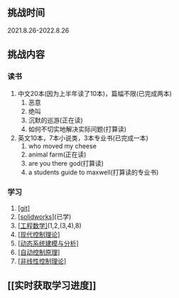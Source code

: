 ## 挑战时间
2021.8.26-2022.8.26
## 挑战内容
### 读书
1. 中文20本(因为上半年读了10本)，篇幅不限(已完成两本)
	1. 恶意
	2. 绝叫
	3. 沉默的巡游(正在读)
	4. 如何不切实地解决实际问题(打算读)
2. 英文10本，7本小说类，3本专业书(已完成一本)
	1. who moved my cheese
	2. animal farm(正在读)
	3. are you there god(打算读)
	4. a students guide to maxwell(打算读的专业书)

### 学习
1. [[git]](博客学习)
2. [[solidworks]](视频学习)(已学)
3. [[工程数学]](视频学习)(1,2,(3,4),8)
4. [[现代控制理论]](视频学习)
5. [[动态系统建模与分析]](视频学习)
6. [[自动控制原理]](视频学习)
7. [[非线性控制理论]](视频学习)
## [[实时获取学习进度]]